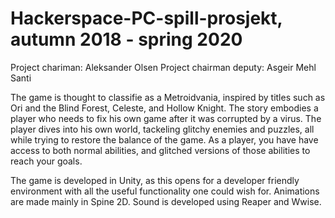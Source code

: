 # Hackerspace-PC-spill-prosjekt, autumn 2018 - spring 2020

Project chariman: Aleksander Olsen
Project chairman deputy: Asgeir Mehl Santi

The game is thought to classifie as a Metroidvania, inspired by titles such as Ori and the Blind Forest, Celeste, and Hollow Knight. The story embodies a player who needs to fix his own game after it was corrupted by a virus. The player dives into his own world, tackeling glitchy enemies and puzzles, all while trying to restore the balance of the game. As a player, you have have access to both normal abilities, and glitched versions of those abilities to reach your goals.

The game is developed in Unity, as this opens for a developer friendly environment with all the useful functionality one could wish for. Animations are made mainly in Spine 2D. Sound is developed using Reaper and Wwise.
